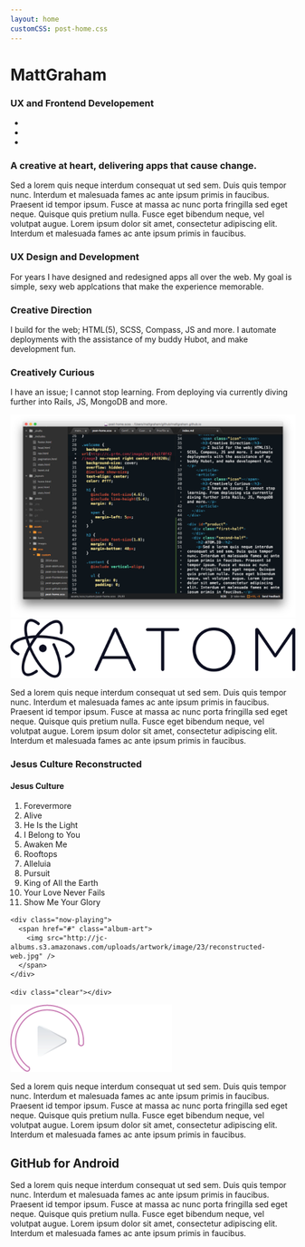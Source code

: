 ```yaml
---
layout: home
customCSS: post-home.css
---
```

<div class="welcome">
  <div class="content">
    <h1>Matt<span>Graham</span></h1>
    <h3>UX and Frontend Developement</h3>
    <ul>
      <li class="twitter"><a href="http://twitter.com/michigangraham"><span class="icon-twitter"></span></a></li>
      <li class="github"><a href="http://github.com/mattgraham"><span class="icon-github"></span></a></li>
      <li class="dribbble"><a href="http://dribbble.com/mattgraham"><span class="icon-dribbble"></span></a></li>
    </ul>
  </div>
</div>
<!-- end welcome -->

<div class="about">
  <div class="content">
  <h3>A creative at heart, delivering apps that cause change.</h3>
  <p>Sed a lorem quis neque interdum consequat ut sed sem. Duis quis tempor nunc. Interdum et malesuada fames ac ante ipsum primis in faucibus. Praesent id tempor ipsum. Fusce at massa ac nunc porta fringilla sed eget neque. Quisque quis pretium nulla. Fusce eget bibendum neque, vel volutpat augue. Lorem ipsum dolor sit amet, consectetur adipiscing elit. Interdum et malesuada fames ac ante ipsum primis in faucibus.</p>
  </div>
</div>

<div id="skills">
  <div class="content">
    <article>
      <span class="icon"></span>
      <h3>UX Design and Development</h3>
      <p>For years I have designed and redesigned apps all over the web. My goal is simple, sexy web applcations that make the experience memorable.</p>
    </article>
    <article>
      <span class="icon"></span>
      <h3>Creative Direction</h3>
      <p>I build for the web; HTML(5), SCSS, Compass, JS and more. I automate deployments with the assistance of my buddy Hubot, and make development fun. </p>
    </article>
    <article>
      <span class="icon"></span>
      <h3>Creatively Curious</h3>
      <p>I have an issue; I cannot stop learning. From deploying via currently diving further into Rails, JS, MongoDB and more.</p>
    </article>
  </div>
</div>

<div id="product" class="atom">
  <div class="first-half">
    <img src="assets/images/atom.png" alt="">
  </div>
  <div class="second-half">
    <img src="assets/images/atom-logo.svg" class="logo" alt="">
    <p>Sed a lorem quis neque interdum consequat ut sed sem. Duis quis tempor nunc. Interdum et malesuada fames ac ante ipsum primis in faucibus. Praesent id tempor ipsum. Fusce at massa ac nunc porta fringilla sed eget neque. Quisque quis pretium nulla. Fusce eget bibendum neque, vel volutpat augue. Lorem ipsum dolor sit amet, consectetur adipiscing elit. Interdum et malesuada fames ac ante ipsum primis in faucibus.</p>
  </div>
</div>

<div id="product" class="play">
  <div class="background"></div>
  <div class="first-half">
    <div class="album">
      <h3>Jesus Culture Reconstructed</h3>
      <h4>Jesus Culture</h4>
      <ol>
        <li>Forevermore</li>
        <li>Alive</li>
        <li>He Is the Light</li>
        <li>I Belong to You</li>
        <li>Awaken Me</li>
        <li>Rooftops</li>
        <li>Alleluia</li>
        <li>Pursuit</li>
        <li>King of All the Earth</li>
        <li>Your Love Never Fails</li>
        <li>Show Me Your Glory</li>
      </ol>
    </div>

    <div class="now-playing">
      <span href="#" class="album-art">
        <img src="http://jc-albums.s3.amazonaws.com/uploads/artwork/image/23/reconstructed-web.jpg" />
      </span>
    </div>

    <div class="clear"></div>
  </div>
  <div class="second-half">
    <img src="assets/images/play-logo.png" class="logo" alt="">
    <p>Sed a lorem quis neque interdum consequat ut sed sem. Duis quis tempor nunc. Interdum et malesuada fames ac ante ipsum primis in faucibus. Praesent id tempor ipsum. Fusce at massa ac nunc porta fringilla sed eget neque. Quisque quis pretium nulla. Fusce eget bibendum neque, vel volutpat augue. Lorem ipsum dolor sit amet, consectetur adipiscing elit. Interdum et malesuada fames ac ante ipsum primis in faucibus.</p>
  </div>
</div>

<div id="product" class="github-android">
  <div class="first-half">
  </div>
  <div class="second-half">
    <h2>GitHub for Android</h2>
    <p>Sed a lorem quis neque interdum consequat ut sed sem. Duis quis tempor nunc. Interdum et malesuada fames ac ante ipsum primis in faucibus. Praesent id tempor ipsum. Fusce at massa ac nunc porta fringilla sed eget neque. Quisque quis pretium nulla. Fusce eget bibendum neque, vel volutpat augue. Lorem ipsum dolor sit amet, consectetur adipiscing elit. Interdum et malesuada fames ac ante ipsum primis in faucibus.</p>
  </div>
</div>
